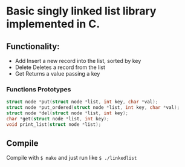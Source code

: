 # Basic singly linked list library implemented in C.

## Functionality:
  * Add
      Insert a new record into the list, sorted by key
  * Delete
      Deletes a record from the list
  * Get
      Returns a value passing a key

### Functions Prototypes

``` c
struct node *put(struct node *list, int key, char *val);
struct node *put_ordered(struct node *list, int key, char *val);
struct node *del(struct node *list, int key);
char *get(struct node *list, int key);
void print_list(struct node *list);
```

## Compile
Compile with `$ make` and just run like `$ ./linkedlist`